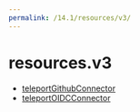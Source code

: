 ```yaml
---
permalink: /14.1/resources/v3/
---
```


# resources.v3



* [teleportGithubConnector](teleportGithubConnector.md)
* [teleportOIDCConnector](teleportOIDCConnector.md)